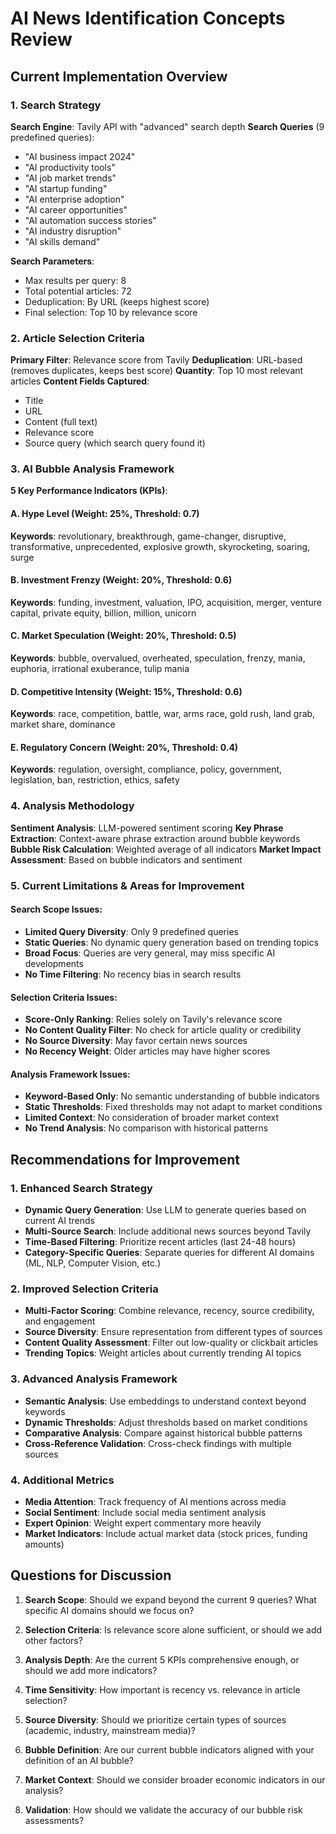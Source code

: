 # AI News Identification Concepts Review

## Current Implementation Overview

### 1. Search Strategy

**Search Engine**: Tavily API with "advanced" search depth
**Search Queries** (9 predefined queries):
- "AI business impact 2024"
- "AI productivity tools" 
- "AI job market trends"
- "AI startup funding"
- "AI enterprise adoption"
- "AI career opportunities"
- "AI automation success stories"
- "AI industry disruption"
- "AI skills demand"

**Search Parameters**:
- Max results per query: 8
- Total potential articles: 72
- Deduplication: By URL (keeps highest score)
- Final selection: Top 10 by relevance score

### 2. Article Selection Criteria

**Primary Filter**: Relevance score from Tavily
**Deduplication**: URL-based (removes duplicates, keeps best score)
**Quantity**: Top 10 most relevant articles
**Content Fields Captured**:
- Title
- URL
- Content (full text)
- Relevance score
- Source query (which search query found it)

### 3. AI Bubble Analysis Framework

**5 Key Performance Indicators (KPIs)**:

#### A. Hype Level (Weight: 25%, Threshold: 0.7)
**Keywords**: revolutionary, breakthrough, game-changer, disruptive, transformative, unprecedented, explosive growth, skyrocketing, soaring, surge

#### B. Investment Frenzy (Weight: 20%, Threshold: 0.6)
**Keywords**: funding, investment, valuation, IPO, acquisition, merger, venture capital, private equity, billion, million, unicorn

#### C. Market Speculation (Weight: 20%, Threshold: 0.5)
**Keywords**: bubble, overvalued, overheated, speculation, frenzy, mania, euphoria, irrational exuberance, tulip mania

#### D. Competitive Intensity (Weight: 15%, Threshold: 0.6)
**Keywords**: race, competition, battle, war, arms race, gold rush, land grab, market share, dominance

#### E. Regulatory Concern (Weight: 20%, Threshold: 0.4)
**Keywords**: regulation, oversight, compliance, policy, government, legislation, ban, restriction, ethics, safety

### 4. Analysis Methodology

**Sentiment Analysis**: LLM-powered sentiment scoring
**Key Phrase Extraction**: Context-aware phrase extraction around bubble keywords
**Bubble Risk Calculation**: Weighted average of all indicators
**Market Impact Assessment**: Based on bubble indicators and sentiment

### 5. Current Limitations & Areas for Improvement

#### Search Scope Issues:
- **Limited Query Diversity**: Only 9 predefined queries
- **Static Queries**: No dynamic query generation based on trending topics
- **Broad Focus**: Queries are very general, may miss specific AI developments
- **No Time Filtering**: No recency bias in search results

#### Selection Criteria Issues:
- **Score-Only Ranking**: Relies solely on Tavily's relevance score
- **No Content Quality Filter**: No check for article quality or credibility
- **No Source Diversity**: May favor certain news sources
- **No Recency Weight**: Older articles may have higher scores

#### Analysis Framework Issues:
- **Keyword-Based Only**: No semantic understanding of bubble indicators
- **Static Thresholds**: Fixed thresholds may not adapt to market conditions
- **Limited Context**: No consideration of broader market context
- **No Trend Analysis**: No comparison with historical patterns

## Recommendations for Improvement

### 1. Enhanced Search Strategy
- **Dynamic Query Generation**: Use LLM to generate queries based on current AI trends
- **Multi-Source Search**: Include additional news sources beyond Tavily
- **Time-Based Filtering**: Prioritize recent articles (last 24-48 hours)
- **Category-Specific Queries**: Separate queries for different AI domains (ML, NLP, Computer Vision, etc.)

### 2. Improved Selection Criteria
- **Multi-Factor Scoring**: Combine relevance, recency, source credibility, and engagement
- **Source Diversity**: Ensure representation from different types of sources
- **Content Quality Assessment**: Filter out low-quality or clickbait articles
- **Trending Topics**: Weight articles about currently trending AI topics

### 3. Advanced Analysis Framework
- **Semantic Analysis**: Use embeddings to understand context beyond keywords
- **Dynamic Thresholds**: Adjust thresholds based on market conditions
- **Comparative Analysis**: Compare against historical bubble patterns
- **Cross-Reference Validation**: Cross-check findings with multiple sources

### 4. Additional Metrics
- **Media Attention**: Track frequency of AI mentions across media
- **Social Sentiment**: Include social media sentiment analysis
- **Expert Opinion**: Weight expert commentary more heavily
- **Market Indicators**: Include actual market data (stock prices, funding amounts)

## Questions for Discussion

1. **Search Scope**: Should we expand beyond the current 9 queries? What specific AI domains should we focus on?

2. **Selection Criteria**: Is relevance score alone sufficient, or should we add other factors?

3. **Analysis Depth**: Are the current 5 KPIs comprehensive enough, or should we add more indicators?

4. **Time Sensitivity**: How important is recency vs. relevance in article selection?

5. **Source Diversity**: Should we prioritize certain types of sources (academic, industry, mainstream media)?

6. **Bubble Definition**: Are our current bubble indicators aligned with your definition of an AI bubble?

7. **Market Context**: Should we consider broader economic indicators in our analysis?

8. **Validation**: How should we validate the accuracy of our bubble risk assessments?
